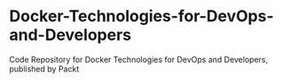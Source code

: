 # Docker-Technologies-for-DevOps-and-Developers
Code Repository for Docker Technologies for DevOps and Developers, published by Packt
